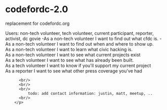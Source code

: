 codefordc-2.0
=============

replacement for codefordc.org

Users: non-tech volunteer, tech volunteer, current participant, reporter, activist, dc govie
-As a non-tech volunteer I want to find out what cfdc is.
-As a non-tech volunteer I want to find out when and where to show up.
          <br/>
            As a non-tech volunteer I want to learn what civic hacking is.
          <br/>
            As a non-tech volunteer I want to see what current projects exist
          <br/>
            As a tech volunteer I want to see what has already been built.
          <br/>
            As a tech volunteer I want to know if you'll support my current project
          <br/>
            As a reporter I want to see what other press coverage you've had
          <br/>

          <br/>
          <br/>
          <br/>
              todo: add contact information: justin, matt, meetup, ..
          <br/>
        </p>

